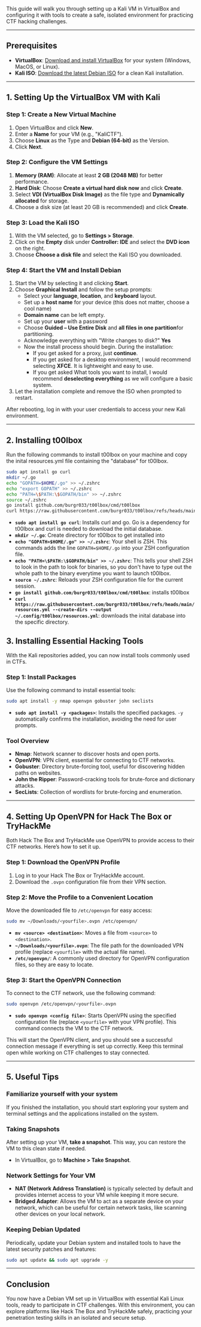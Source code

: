 This guide will walk you through setting up a Kali VM in VirtualBox and configuring it with tools to create a safe, isolated environment for practicing CTF hacking challenges.

---

## Prerequisites

- **VirtualBox**: [Download and install VirtualBox](https://www.virtualbox.org/wiki/Downloads) for your system (Windows, MacOS, or Linux).
- **Kali ISO**: [Download the latest Debian ISO](https://www.kali.org/get-kali/#kali-installer-images) for a clean Kali installation.

---

## 1. Setting Up the VirtualBox VM with Kali

### Step 1: Create a New Virtual Machine

1. Open VirtualBox and click **New**.
2. Enter a **Name** for your VM (e.g., "KaliCTF").
3. Choose **Linux** as the Type and **Debian (64-bit)** as the Version.
4. Click **Next**.

### Step 2: Configure the VM Settings

1. **Memory (RAM)**: Allocate at least **2 GB (2048 MB)** for better performance.
2. **Hard Disk**: Choose **Create a virtual hard disk now** and click **Create**.
3. Select **VDI (VirtualBox Disk Image)** as the file type and **Dynamically allocated** for storage.
4. Choose a disk size (at least 20 GB is recommended) and click **Create**.

### Step 3: Load the Kali ISO

1. With the VM selected, go to **Settings > Storage**.
2. Click on the **Empty** disk under **Controller: IDE** and select the **DVD icon** on the right.
3. Choose **Choose a disk file** and select the Kali ISO you downloaded.

### Step 4: Start the VM and Install Debian

1. Start the VM by selecting it and clicking **Start**.
2. Choose **Graphical Install** and follow the setup prompts:
   - Select your **language**, **location**, and **keyboard** layout.
   - Set up a **host name** for your device (this does not matter, choose a cool name)
   - **Domain name** can be left empty.
   - Set up your **user** with a password
   - Choose **Guided – Use Entire Disk** and **all files in one partition**for partitioning.
   - Acknowledge everything with "Write changes to disk?" **Yes**
   - Now the install process should begin. During the installation:
      - If you get asked for a proxy, just **continue**.
      - If you get asked for a desktop environment, I would recommend selecting **XFCE**. It is lightweight and easy to use.
      - If you get asked What tools you want to install, I would recommend **deselecting everything** as we will configure a basic system.
3. Let the installation complete and remove the ISO when prompted to restart.

After rebooting, log in with your user credentials to access your new Kali environment.

---

## 2. Installing t00lbox

Run the following commands to install t00lbox on your machine and copy the inital resources.yml file containing the "database" for t00lbox.
```bash
sudo apt install go curl
mkdir ~/.go
echo "GOPATH=$HOME/.go" >> ~/.zshrc
echo "export GOPATH" >> ~/.zshrc
echo "PATH=\$PATH:\$GOPATH/bin" >> ~/.zshrc
source ~/.zshrc
go install github.com/burgr033/t00lbox/cmd/t00lbox
curl https://raw.githubusercontent.com/burgr033/t00lbox/refs/heads/main/resources.yml --create-dirs --output ~/.config/t00lbox/resources.yml
```

- **`sudo apt install go curl`**: Installs curl and go. Go is a dependency for t00lbox and curl is needed to download the initial database.
- **`mkdir ~/.go`**: Create directory for t00lbox to get installed into
- **`echo "GOPATH=$HOME/.go" >> ~/.zshrc`**: Your shell is ZSH. This commands adds the line `GOPATH=$HOME/.go` into your ZSH configuration file.
- **`echo "PATH=\$PATH:\$GOPATH/bin" >> ~/.zshrc`**: This tells your shell ZSH to look in the path to look for binaries, so you don't have to type out the whole path to the binary everytime you want to launch t00lbox.
- **`source ~/.zshrc`**: Reloads your ZSH configuration file for the current session.
- **`go install github.com/burgr033/t00lbox/cmd/t00lbox`**: installs t00lbox
- **`curl https://raw.githubusercontent.com/burgr033/t00lbox/refs/heads/main/resources.yml --create-dirs --output ~/.config/t00lbox/resources.yml`**: downloads the inital database into the specific directory.



## 3. Installing Essential Hacking Tools

With the Kali repositories added, you can now install tools commonly used in CTFs.

### Step 1: Install Packages

Use the following command to install essential tools:

```bash
sudo apt install -y nmap openvpn gobuster john seclists
```

- **`sudo apt install -y <packages>`**: Installs the specified packages. `-y` automatically confirms the installation, avoiding the need for user prompts.


### Tool Overview

- **Nmap**: Network scanner to discover hosts and open ports.
- **OpenVPN**: VPN client, essential for connecting to CTF networks.
- **Gobuster**: Directory brute-forcing tool, useful for discovering hidden paths on websites.
- **John the Ripper**: Password-cracking tools for brute-force and dictionary attacks.
- **SecLists**: Collection of wordlists for brute-forcing and enumeration.

---

## 4. Setting Up OpenVPN for Hack The Box or TryHackMe

Both Hack The Box and TryHackMe use OpenVPN to provide access to their CTF networks. Here’s how to set it up.

### Step 1: Download the OpenVPN Profile

1. Log in to your Hack The Box or TryHackMe account.
2. Download the `.ovpn` configuration file from their VPN section.

### Step 2: Move the Profile to a Convenient Location

Move the downloaded file to `/etc/openvpn` for easy access:

```bash
sudo mv ~/Downloads/<yourfile>.ovpn /etc/openvpn/
```

- **`mv <source> <destination>`**: Moves a file from `<source>` to `<destination>`.
- **`~/Downloads/<yourfile>.ovpn`**: The file path for the downloaded VPN profile (replace `<yourfile>` with the actual file name).
- **`/etc/openvpn/`**: A commonly used directory for OpenVPN configuration files, so they are easy to locate.

### Step 3: Start the OpenVPN Connection

To connect to the CTF network, use the following command:

```bash
sudo openvpn /etc/openvpn/<yourfile>.ovpn
```

- **`sudo openvpn <config file>`**: Starts OpenVPN using the specified configuration file (replace `<yourfile>` with your VPN profile). This command connects the VM to the CTF network.


This will start the OpenVPN client, and you should see a successful connection message if everything is set up correctly. Keep this terminal open while working on CTF challenges to stay connected.

---

## 5. Useful Tips

### Familiarize yourself with your system

If you finished the installation, you should start exploring your system and terminal settings and the applications installed on the system.

### Taking Snapshots

After setting up your VM, **take a snapshot**. This way, you can restore the VM to this clean state if needed.

- In VirtualBox, go to **Machine > Take Snapshot**.

### Network Settings for Your VM

- **NAT (Network Address Translation)** is typically selected by default and provides internet access to your VM while keeping it more secure.
- **Bridged Adapter**: Allows the VM to act as a separate device on your network, which can be useful for certain network tasks, like scanning other devices on your local network.

### Keeping Debian Updated

Periodically, update your Debian system and installed tools to have the latest security patches and features:

```bash
sudo apt update && sudo apt upgrade -y
```

---

## Conclusion

You now have a Debian VM set up in VirtualBox with essential Kali Linux tools, ready to participate in CTF challenges. With this environment, you can explore platforms like Hack The Box and TryHackMe safely, practicing your penetration testing skills in an isolated and secure setup.
